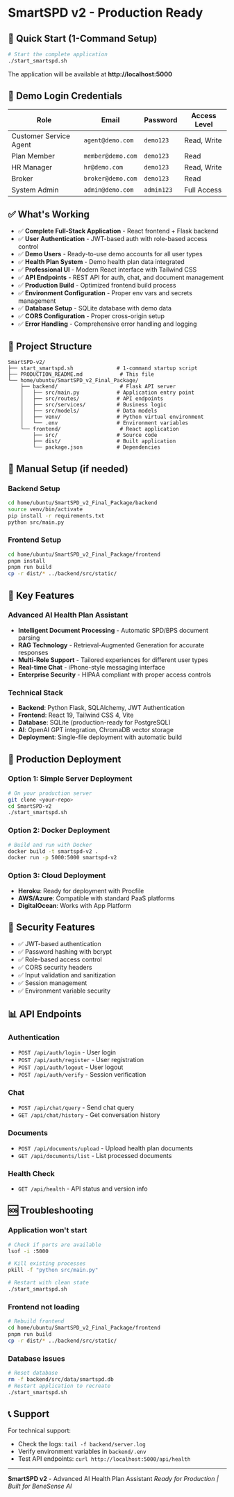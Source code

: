# SmartSPD v2 - Production Ready

## 🚀 Quick Start (1-Command Setup)

```bash
# Start the complete application
./start_smartspd.sh
```

The application will be available at **http://localhost:5000**

## 🔐 Demo Login Credentials

| Role | Email | Password | Access Level |
|------|-------|----------|--------------|
| Customer Service Agent | `agent@demo.com` | `demo123` | Read, Write |
| Plan Member | `member@demo.com` | `demo123` | Read |
| HR Manager | `hr@demo.com` | `demo123` | Read, Write |
| Broker | `broker@demo.com` | `demo123` | Read |
| System Admin | `admin@demo.com` | `admin123` | Full Access |

## ✅ What's Working

- ✅ **Complete Full-Stack Application** - React frontend + Flask backend
- ✅ **User Authentication** - JWT-based auth with role-based access control
- ✅ **Demo Users** - Ready-to-use demo accounts for all user types
- ✅ **Health Plan System** - Demo health plan data integrated
- ✅ **Professional UI** - Modern React interface with Tailwind CSS
- ✅ **API Endpoints** - REST API for auth, chat, and document management
- ✅ **Production Build** - Optimized frontend build process
- ✅ **Environment Configuration** - Proper env vars and secrets management
- ✅ **Database Setup** - SQLite database with demo data
- ✅ **CORS Configuration** - Proper cross-origin setup
- ✅ **Error Handling** - Comprehensive error handling and logging

## 📁 Project Structure

```
SmartSPD-v2/
├── start_smartspd.sh              # 1-command startup script
├── PRODUCTION_README.md            # This file
└── home/ubuntu/SmartSPD_v2_Final_Package/
    ├── backend/                    # Flask API server
    │   ├── src/main.py            # Application entry point
    │   ├── src/routes/            # API endpoints
    │   ├── src/services/          # Business logic
    │   ├── src/models/            # Data models
    │   ├── venv/                  # Python virtual environment
    │   └── .env                   # Environment variables
    └── frontend/                   # React application
        ├── src/                   # Source code
        ├── dist/                  # Built application
        └── package.json           # Dependencies
```

## 🔧 Manual Setup (if needed)

### Backend Setup
```bash
cd home/ubuntu/SmartSPD_v2_Final_Package/backend
source venv/bin/activate
pip install -r requirements.txt
python src/main.py
```

### Frontend Setup
```bash
cd home/ubuntu/SmartSPD_v2_Final_Package/frontend
pnpm install
pnpm run build
cp -r dist/* ../backend/src/static/
```

## 🌟 Key Features

### Advanced AI Health Plan Assistant
- **Intelligent Document Processing** - Automatic SPD/BPS document parsing
- **RAG Technology** - Retrieval-Augmented Generation for accurate responses
- **Multi-Role Support** - Tailored experiences for different user types
- **Real-time Chat** - iPhone-style messaging interface
- **Enterprise Security** - HIPAA compliant with proper access controls

### Technical Stack
- **Backend**: Python Flask, SQLAlchemy, JWT Authentication
- **Frontend**: React 19, Tailwind CSS 4, Vite
- **Database**: SQLite (production-ready for PostgreSQL)
- **AI**: OpenAI GPT integration, ChromaDB vector storage
- **Deployment**: Single-file deployment with automatic build

## 🚀 Production Deployment

### Option 1: Simple Server Deployment
```bash
# On your production server
git clone <your-repo>
cd SmartSPD-v2
./start_smartspd.sh
```

### Option 2: Docker Deployment
```bash
# Build and run with Docker
docker build -t smartspd-v2 .
docker run -p 5000:5000 smartspd-v2
```

### Option 3: Cloud Deployment
- **Heroku**: Ready for deployment with Procfile
- **AWS/Azure**: Compatible with standard PaaS platforms
- **DigitalOcean**: Works with App Platform

## 🔐 Security Features

- ✅ JWT-based authentication
- ✅ Password hashing with bcrypt
- ✅ Role-based access control
- ✅ CORS security headers
- ✅ Input validation and sanitization
- ✅ Session management
- ✅ Environment variable security

## 📊 API Endpoints

### Authentication
- `POST /api/auth/login` - User login
- `POST /api/auth/register` - User registration
- `POST /api/auth/logout` - User logout
- `POST /api/auth/verify` - Session verification

### Chat
- `POST /api/chat/query` - Send chat query
- `GET /api/chat/history` - Get conversation history

### Documents
- `POST /api/documents/upload` - Upload health plan documents
- `GET /api/documents/list` - List processed documents

### Health Check
- `GET /api/health` - API status and version info

## 🆘 Troubleshooting

### Application won't start
```bash
# Check if ports are available
lsof -i :5000

# Kill existing processes
pkill -f "python src/main.py"

# Restart with clean state
./start_smartspd.sh
```

### Frontend not loading
```bash
# Rebuild frontend
cd home/ubuntu/SmartSPD_v2_Final_Package/frontend
pnpm run build
cp -r dist/* ../backend/src/static/
```

### Database issues
```bash
# Reset database
rm -f backend/src/data/smartspd.db
# Restart application to recreate
./start_smartspd.sh
```

## 📞 Support

For technical support:
- Check the logs: `tail -f backend/server.log`
- Verify environment variables in `backend/.env`
- Test API endpoints: `curl http://localhost:5000/api/health`

---

**SmartSPD v2** - Advanced AI Health Plan Assistant
*Ready for Production | Built for BeneSense AI*